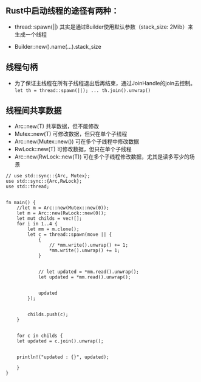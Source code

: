 ## Rust中启动线程的途径有两种：
* thread::spawn(||)  其实是通过Builder使用默认参数（stack_size: 2Mib）来生成一个线程

* Builder::new().name(...).stack_size

## 线程句柄
* 为了保证主线程在所有子线程退出后再结束，通过JoinHandle的join去控制。
  `let th = thread::spawn(||);
  ...
  th.join().unwrap()`

## 线程间共享数据
* Arc::new(T) 共享数据，但不能修改
* Mutex::new(T) 可修改数据，但只在单个子线程
* Arc::new(Mutex::new())  可在多个子线程中修改数据
* RwLock::new(T) 可修改数据，但只在单个子线程
* Arc::new(RwLock::new(T))  可在多个子线程修改数据，尤其是读多写少的场景
```
// use std::sync::{Arc, Mutex};
use std::sync::{Arc,RwLock};
use std::thread;


fn main() {
    //let m = Arc::new(Mutex::new(0));
    let m = Arc::new(RwLock::new(0));
    let mut childs = vec![];
    for i in 1..4 {
        let mm = m.clone();
        let c = thread::spawn(move || {
            {
                // *mm.write().unwrap() += 1;
                *mm.write().unwrap() += 1;
            }


            // let updated = *mm.read().unwrap();
            let updated = *mm.read().unwrap();


            updated
        });


        childs.push(c);
    }


    for c in childs {
    let updated = c.join().unwrap();


    println!("updated : {}", updated);
    
    }
}
```
